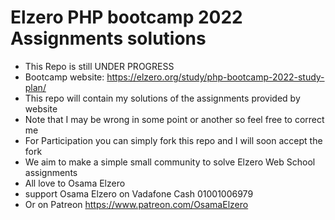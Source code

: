 # Elzero PHP bootcamp 2022 Assignments solutions
- This Repo is still UNDER PROGRESS
- Bootcamp website: https://elzero.org/study/php-bootcamp-2022-study-plan/
- This repo will contain my solutions of the assignments provided by website
- Note that I may be wrong in some point or another so feel free to correct me
- For Participation you can simply fork this repo and I will soon accept the fork
- We aim to make a simple small community to solve Elzero Web School assignments
- All love to Osama Elzero
- support Osama Elzero on Vadafone Cash 01001006979
- Or on Patreon https://www.patreon.com/OsamaElzero
